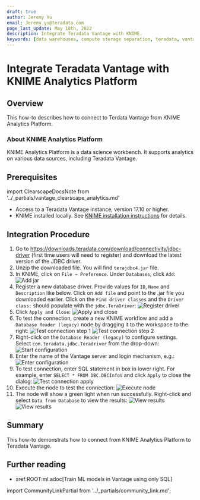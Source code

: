 ```yaml
---
draft: true
author: Jeremy Yu
email: Jeremy.yu@teradata.com
page_last_update: May 18th, 2022
description: Integrate Teradata Vantage with KNIME.
keywords: [data warehouses, compute storage separation, teradata, vantage, cloud data platform, object storage, business intelligence, enterprise analytics]
---
```


# Integrate Teradata Vantage with KNIME Analytics Platform

## Overview

This how-to describes how to connect to Terdata Vantage from KNIME Analytics Platform.

### About KNIME Analytics Platform

KNIME Analytics Platform is a data science workbench. It supports analytics on various data sources, including Teradata Vantage.

## Prerequisites


import ClearscapeDocsNote from '../_partials/vantage_clearscape_analytics.md'

* Access to a Teradata Vantage instance, version 17.10 or higher.
  <ClearscapeDocsNote />
* KNIME installed locally. See [KNIME installation instructions](https://www.knime.com/installation) for details.

## Integration Procedure

1. Go to https://downloads.teradata.com/download/connectivity/jdbc-driver (first time users will need to register) and download the latest version of the JDBC driver.
2. Unzip the downloaded file. You will find `terajdbc4.jar` file.
3. In KNIME, click on `File → Preference`. Under `Databases`, click `Add`:
![Add jar](./images/integrate-teradata-vantage-with-knime/add-jar.png)
4. Register a new database driver. Provide values for `ID`, `Name` and `Description` like below. Click on `Add file` and point to the .jar file you downloaded earlier. Click on the `Find driver classes` and the `Driver class:` should populate with the `jdbc.TeraDriver`:
![Register driver](./images/integrate-teradata-vantage-with-knime/register-driver.png)
5. Click `Apply and Close`:
![Apply and close](./images/integrate-teradata-vantage-with-knime/apply-and-close.png)
6. To test the connection, create a new KNIME workflow and add a `Database Reader (legacy)` node by dragging it to the workspace to the right:
![Test connection step 1](./images/integrate-teradata-vantage-with-knime/test-connection-1.png)
![Test connection step 2](./images/integrate-teradata-vantage-with-knime/test-connection-2.png)
7. Right-click on the `Database Reader (legacy)` to configure settings. Select `com.teradata.jdbc.Teradriver` from the drop-down:
![Start configuration](./images/integrate-teradata-vantage-with-knime/start-configuration.png)
8. Enter the name of the Vantage server and login mechanism, e.g.:
![Enter configuration](./images/integrate-teradata-vantage-with-knime/enter-configuration.png)
9. To test connection, enter SQL statement in box in lower right. For example, enter `SELECT * FROM DBC.DBCInfoV` and click `Apply` to close the dialog:
![Test connection apply](./images/integrate-teradata-vantage-with-knime/test-connection-apply.png)
10. Execute the node to test the connection:
![Execute node](./images/integrate-teradata-vantage-with-knime/execute-node.png)
11. The node will show a green light when run successfully. Right-click and select `Data from Database` to view the results:
![View results](./images/integrate-teradata-vantage-with-knime/view-results.png)
![View results](./images/integrate-teradata-vantage-with-knime/view-results-final.png)


## Summary

This how-to demonstrats how to connect from KNIME Analytics Platform to Teradata Vantage.

## Further reading
* xref:ROOT:ml.adoc[Train ML models in Vantage using only SQL]

import CommunityLinkPartial from '../_partials/community_link.md';

<CommunityLinkPartial />